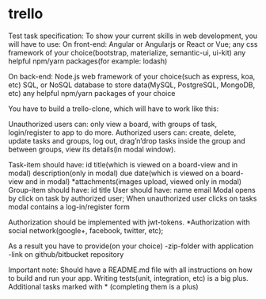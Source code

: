 # trello
Test task specification: 
To show your current skills in web development, you will have to use: 
On front-end: 
Angular or Angularjs or React or Vue;
any css framework of your choice(bootstrap, materialize, semantic-ui,  ui-kit)
any helpful npm/yarn packages(for example: lodash)

On back-end: 
Node.js web framework of your choice(such as express, koa, etc)
SQL, or NoSQL database to store data(MySQL, PostgreSQL, MongoDB, etc)
any helpful npm/yarn packages of your choice

You have to build a trello-clone, which will have to work like this: 


Unauthorized users can: only view a board, with groups of task, login/register to app to do more. 
Authorized users can: create, delete, update tasks and groups, log out, drag’n’drop tasks inside the group and between groups, view its details(in modal window). 

Task-item should have: 
	id
title(which is viewed on a board-view and in modal)
description(only in modal)
due date(which is viewed on a board-view and in modal)
*attachments(images upload, viewed only in modal)
Group-item should have: 
	id
 	title
User should have: 
 	name
	email
Modal	opens by click on task by authorized user;
When unauthorized user clicks on tasks modal contains a log-in/register form

Authorization should be implemented with jwt-tokens. 
*Authorization with social network(google+, facebook, twitter, etc);

As a result you have to provide(on your choice) 
	-zip-folder with application 
	-link on github/bitbucket repository 

Important note:
Should have a README.md file with all instructions on how to build and run your app.
Writing tests(unit, integration, etc) is a big plus.	
Additional tasks marked with * (completing them is a plus)
